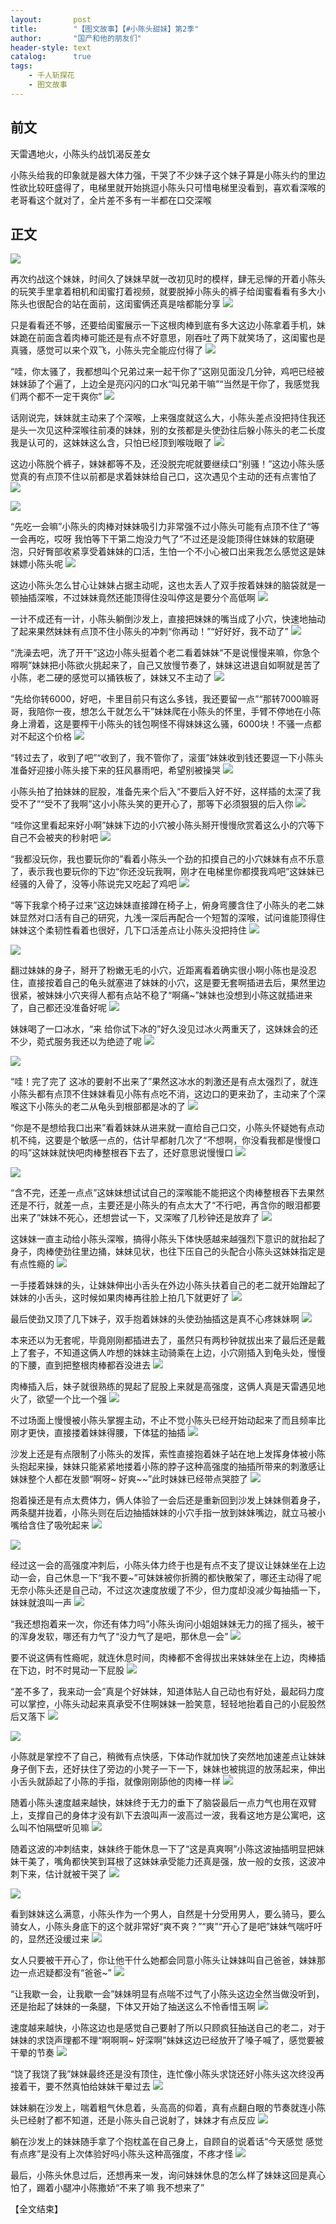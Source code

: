 ```yaml
---
layout:       post
title:        "【图文故事】【#小陈头甜妹】第2季"
author:       "国产和他的朋友们"
header-style: text
catalog:      true
tags:
    - 千人斩探花
    - 图文故事
---
```


## 前文

天雷遇地火，小陈头约战饥渴反差女

小陈头给我的印象就是器大体力强，干哭了不少妹子这个妹子算是小陈头约的里边性欲比较旺盛得了，电梯里就开始挑逗小陈头只可惜电梯里没看到，喜欢看深喉的老哥看这个就对了，全片差不多有一半都在口交深喉

## 正文

![](https://pj.oz0ays.app/tupian/forum/202410/24/154847clu1wwuynteoo55k.gif)

再次约战这个妹妹，时间久了妹妹早就一改初见时的模样，肆无忌惮的开着小陈头的玩笑手里拿着相机和闺蜜打着视频，就要脱掉小陈头的裤子给闺蜜看看有多大小陈头也很配合的站在面前，这闺蜜俩还真是啥都能分享
![](https://pj.oz0ays.app/tupian/forum/202410/24/154851wgbbq3wxwqlgzzn3.gif)

只是看看还不够，还要给闺蜜展示一下这根肉棒到底有多大这边小陈拿着手机，妹妹跪在前面含着肉棒可能还是有点不好意思，刚吞吐了两下就笑场了，这闺蜜也是真骚，感觉可以来个双飞，小陈头完全能应付得了
![](https://pj.oz0ays.app/tupian/forum/202410/24/154856gk1nxsextdn4qyjj.gif)

“哇，你太骚了，我都想叫个兄弟过来一起干你了”这刚见面没几分钟，鸡吧已经被妹妹舔了个遍了，上边全是亮闪闪的口水“叫兄弟干嘛”“当然是干你了，我感觉我们两个都不一定干爽你”
![](https://pj.oz0ays.app/tupian/forum/202410/24/154902fysgjessng4bonse.gif)

话刚说完，妹妹就主动来了个深喉，上来强度就这么大，小陈头差点没把持住我还是头一次见这种深喉往前凑的妹妹，别的女孩都是头使劲往后躲小陈头的老二长度我是认可的，这妹妹这么含，只怕已经顶到喉咙眼了
![](https://pj.oz0ays.app/tupian/forum/202410/24/154518ib4fgvbhmh9h3f1g.gif)

这边小陈脱个裤子，妹妹都等不及，还没脱完呢就要继续口“别骚！”这边小陈头感觉真的有点顶不住以前都是求着妹妹给自己口，这次遇见个主动的还有点害怕了
![](https://pj.oz0ays.app/tupian/forum/202410/24/154521dn68few8elen5fvg.gif)

![](https://pj.oz0ays.app/tupian/forum/202410/24/154526d48g41jo51eshz11.gif)

“先吃一会嘛”小陈头的肉棒对妹妹吸引力非常强不过小陈头可能有点顶不住了“等一会再吃，哎呀 我怕等下干第二炮没力气了”不过还是没能顶得住妹妹的软磨硬泡，只好臀部收紧享受着妹妹的口活，生怕一个不小心被口出来我怎么感觉这是妹妹嫖小陈头呢
![](https://pj.oz0ays.app/tupian/forum/202410/24/154529txblr4drb6br42z4.gif)

这边小陈头怎么甘心让妹妹占据主动呢，这也太丢人了双手按着妹妹的脑袋就是一顿抽插深喉，不过妹妹竟然还能顶得住没叫停这是要分个高低啊
![](https://pj.oz0ays.app/tupian/forum/202410/24/154534sfxlp0kt0fkpt0ta.gif)

一计不成还有一计，小陈头躺倒沙发上，直接把妹妹的嘴当成了小穴，快速地抽动了起来果然妹妹有点顶不住小陈头的冲刺“你再动！”“好好好，我不动了”
![](https://pj.oz0ays.app/tupian/forum/202410/24/154540zx5xg55i77u5w7g7.gif)

“洗澡去吧，洗了开干”这边小陈头挺着个老二看着妹妹“不是说慢慢来嘛，你急个嘚啊”妹妹把小陈欲火挑起来了，自己又放慢节奏了，妹妹这进退自如啊就是苦了小陈，老二硬的感觉可以捅铁板了，妹妹又不主动了
![](https://pj.oz0ays.app/tupian/forum/202410/24/154544ppse82ptv65srvzw.gif)

“先给你转6000，好吧，卡里目前只有这么多钱，我还要留一点”“那转7000嘛哥哥，我陪你一夜，想怎么干就怎么干”妹妹爬在小陈头的怀里，手臂不停地在小陈身上滑着，这是要榨干小陈头的钱包啊怪不得妹妹这么骚，6000块！不骚一点都对不起这个价格
![](https://pj.oz0ays.app/tupian/forum/202410/24/154547l3r99kwskewkessl.gif)

“转过去了，收到了吧”“收到了，我不管你了，滚蛋”妹妹收到钱还要逗一下小陈头准备好迎接小陈头接下来的狂风暴雨吧，希望别被操哭
![](https://pj.oz0ays.app/tupian/forum/202410/24/154550myrdxxakizxiffx2.gif)

小陈头拍了拍妹妹的屁股，准备先来个后入“不要后入好不好，这样插的太深了我受不了”“受不了我啊”这小小陈头笑的更开心了，那等下必须狠狠的后入你
![](https://pj.oz0ays.app/tupian/forum/202410/24/154554mw03wsvu5yr5wv4q.gif)

“哇你这里看起来好小啊”妹妹下边的小穴被小陈头掰开慢慢欣赏着这么小的穴等下自己不会被夹的秒射吧
![](https://pj.oz0ays.app/tupian/forum/202410/24/154600pwy0h02qhljuoooq.gif)

“我都没玩你，我也要玩你的”看着小陈头一个劲的扣摸自己的小穴妹妹有点不乐意了，表示我也要玩你的下边“你还没玩我啊，刚才在电梯里你都摸我鸡吧”这妹妹已经骚的入骨了，没等小陈说完又吃起了鸡吧
![](https://pj.oz0ays.app/tupian/forum/202410/24/154603er3ptnx88ghtgh8z.gif)

“等下我拿个椅子过来”这边妹妹直接蹲在椅子上，俯身弯腰含住了小陈头的老二妹妹显然对口活有自己的研究，九浅一深后再配合一个短暂的深喉，试问谁能顶得住妹妹这个柔韧性看着也很好，几下口活差点让小陈头没把持住
![](https://pj.oz0ays.app/tupian/forum/202410/24/154608c3i7387aph3d82pd.gif)

![](https://pj.oz0ays.app/tupian/forum/202410/24/154615i6vwgxivaq47zylw.gif)

翻过妹妹的身子，掰开了粉嫩无毛的小穴，近距离看着确实很小啊小陈也是没忍住，直接按着自己的龟头就塞进了妹妹的小穴，这是要无套啊插进去后，果然里边很紧，被妹妹小穴夹得人都有点站不稳了“啊痛~”妹妹也没想到小陈这就插进来了，自己都还没准备好呢
![](https://pj.oz0ays.app/tupian/forum/202410/24/154621i58o5no280zpo5sd.gif)

妹妹喝了一口冰水，“来 给你试下冰的”好久没见过冰火两重天了，这妹妹会的还不少，菀式服务我还以为绝迹了呢
![](https://pj.oz0ays.app/tupian/forum/202410/24/154625pguq8413nughvl81.gif)

![](https://pj.oz0ays.app/tupian/forum/202410/24/154629x5k3533y3f5tin5x.gif)

“哇！完了完了 这冰的要射不出来了”果然这冰水的刺激还是有点太强烈了，就连小陈头都有点顶不住妹妹看见小陈有点吃不消，这边口的更来劲了，主动来了个深喉这下小陈头的老二从龟头到根部都是冰的了
![](https://pj.oz0ays.app/tupian/forum/202410/24/154634k60whtjm6zfa4h46.gif)

“你是不是想给我口出来”看着妹妹从进来就一直给自己口交，小陈头怀疑她有点动机不纯，这要是个敏感一点的，估计早都射几次了“不想啊，你没看我都是慢慢口的吗”这妹妹就快吧肉棒整根吞下去了，还好意思说慢慢口
![](https://pj.oz0ays.app/tupian/forum/202410/24/154638hzmdpjunzmp2nrlr.gif)

![](https://pj.oz0ays.app/tupian/forum/202410/24/154642mql57d8okdr0o758.gif)

“含不完，还差一点点”这妹妹想试试自己的深喉能不能把这个肉棒整根吞下去果然还是不行，就差一点，主要还是小陈头的有点太大了“不行吧，再含你的眼泪都要出来了”妹妹不死心，还想尝试一下，又深喉了几秒钟还是放弃了
![](https://pj.oz0ays.app/tupian/forum/202410/24/154645qpje4qreeq2jdve2.gif)

这妹妹一直主动给小陈头深喉，搞得小陈头下体快感越来越强烈下意识的就抬起了身子，肉棒使劲往里边捅，妹妹见状，也往下压自己的头配合小陈头这妹妹指定是有点性瘾的
![](https://pj.oz0ays.app/tupian/forum/202410/24/154648elbxl6bljhsk666b.gif)

一手搂着妹妹的头，让妹妹伸出小舌头在外边小陈头扶着自己的老二就开始蹭起了妹妹的小舌头，这时候如果肉棒再往脸上拍几下就更好了
![](https://pj.oz0ays.app/tupian/forum/202410/24/154651mxcrsuwbtl00avlh.gif)

最后使劲又顶了几下妹子，双手抱着妹妹的头使劲抽插这是真不心疼妹妹啊
![](https://pj.oz0ays.app/tupian/forum/202410/24/154655mmmsmcn0hull3m10.gif)

本来还以为无套呢，毕竟刚刚都插进去了，虽然只有两秒钟就拔出来了最后还是戴上了套子，不知道这俩人咋想的妹妹主动骑乘在上边，小穴刚插入到龟头处，慢慢的下腰，直到把整根肉棒都吞没进去
![](https://pj.oz0ays.app/tupian/forum/202410/24/154659t9bu2gg82su3fu3g.gif)

肉棒插入后，妹子就很熟练的晃起了屁股上来就是高强度，这俩人真是天雷遇见地火了，欲望一个比一个强
![](https://pj.oz0ays.app/tupian/forum/202410/24/154704blqxdfa71iggcfmc.gif)

不过场面上慢慢被小陈头掌握主动，不止不觉小陈头已经开始动起来了而且频率比刚才更快，直接搂着妹妹得腰，下体猛的抽插
![](https://pj.oz0ays.app/tupian/forum/202410/24/154708j1dffdzyizrirue7.gif)

沙发上还是有点限制了小陈头的发挥，索性直接抱着妹子站在地上发挥身体被小陈头抱起来操，妹妹只能紧紧地搂着小陈的脖子这种高强度的抽插所带来的刺激感让妹妹整个人都在发颤“啊呀~ 好爽~~”此时妹妹已经带点哭腔了
![](https://pj.oz0ays.app/tupian/forum/202410/24/154712qa06no0butj657et.gif)

抱着操还是有点太费体力，俩人体验了一会后还是重新回到沙发上妹妹侧着身子，两条腿并拢着，小陈头则在后边抽插妹妹的小穴手指一放到妹妹嘴边，就立马被小嘴给含住了吸吮起来
![](https://pj.oz0ays.app/tupian/forum/202410/24/154715v5qy257gwqyylq72.gif)

![](https://pj.oz0ays.app/tupian/forum/202410/24/154719esc44711ns444x2d.gif)

经过这一会的高强度冲刺后，小陈头体力终于也是有点不支了提议让妹妹坐在上边动一会，自己休息一下“我不要~”可妹妹被你折腾的都快散架了，哪还主动得了呢无奈小陈头还是自己动，不过这次速度放缓了不少，但力度却没减少每抽插一下，妹妹就浪叫一声
![](https://pj.oz0ays.app/tupian/forum/202410/24/154725huu3ugpm3gbwu9w3.gif)

“我还想抱着来一次，你还有体力吗”小陈头询问小姐姐妹妹无力的摇了摇头，被干的浑身发软，哪还有力气了“没力气了是吧，那休息一会”
![](https://pj.oz0ays.app/tupian/forum/202410/24/154730mby4fiu6ixebr4du.gif)

要不说这俩有性瘾呢，就连休息时间，肉棒都不舍得拔出来妹妹坐在上边，肉棒插在下边，时不时晃动一下屁股
![](https://pj.oz0ays.app/tupian/forum/202410/24/154735j5pihe0huliutnph.gif)

“差不多了，我来动一会”真是个好妹妹，知道体贴人自己动也有好处，最起码力度可以掌控，小陈头动起来真承受不住啊妹妹一脸笑意，轻轻地抬着自己的小屁股然后又落下
![](https://pj.oz0ays.app/tupian/forum/202410/24/154738sxcqqb4pzavhk5cc.gif)

![](https://pj.oz0ays.app/tupian/forum/202410/24/154742eufrtd5ruhm0kkyk.gif)

小陈就是掌控不了自己，稍微有点快感，下体动作就加快了突然地加速差点让妹妹身子倒下去，还好扶住了旁边的小凳子一下一下，妹妹也被挑逗的放荡起来，伸出小舌头就舔起了小陈的手指，就像刚刚舔他的肉棒一样
![](https://pj.oz0ays.app/tupian/forum/202410/24/154747duh7jh36segks3ll.gif)

随着小陈头速度越来越快，妹妹终于无力的垂下了脑袋最后一点力气也用在双臂上，支撑自己的身体才没有趴下去浪叫声一波高过一波，我看这地方是公寓吧，这么叫不怕隔壁听见嘛
![](https://pj.oz0ays.app/tupian/forum/202410/24/154754i67i5ymi2amai277.gif)

随着这波的冲刺结束，妹妹终于能休息一下了“这是真爽啊”小陈这波抽插明显把妹妹干美了，嘴角都快笑到耳根了这妹妹承受能力还真是强，放一般的女孩，这波冲刺下来，估计就被干哭了
![](https://pj.oz0ays.app/tupian/forum/202410/24/154801r60jhljx0v6jjpq1.gif)

![](https://pj.oz0ays.app/tupian/forum/202410/24/154806cml5zl0zacmyl4tb.gif)

看到妹妹这么满意，小陈头作为一个男人，自然是十分受用男人，要么骑马，要么骑女人，小陈头身底下的这个就非常好“爽不爽？”“爽”“开心了是吧”妹妹气喘吁吁的，显然还没缓过来
![](https://pj.oz0ays.app/tupian/forum/202410/24/154813k26s1odadwgwiv25.gif)

女人只要被干开心了，你让他干什么她都会同意小陈头让妹妹叫自己爸爸，妹妹那边一点迟疑都没有“爸爸~”
![](https://pj.oz0ays.app/tupian/forum/202410/24/154819pkjqfzhf9qqqhofm.gif)

“让我歇一会，让我歇一会”妹妹明显有点喘不过气了小陈头这边全然当做没听到，还是抬起了妹妹的一条腿，下体又开始了抽送这么不怜香惜玉啊
![](https://pj.oz0ays.app/tupian/forum/202410/24/154824a9oxvyyowxf1sxfn.gif)

速度越来越快，小陈这边也是感觉自己要射了所以只顾疯狂抽送自己的老二，对于妹妹的求饶声理都不理“啊啊啊~ 好深啊”妹妹这边已经放开了嗓子喊了，感觉要被干晕的节奏
![](https://pj.oz0ays.app/tupian/forum/202410/24/154829k6p2czcxcyzcq3gx.gif)

“饶了我饶了我”妹妹最终还是没有顶住，连忙像小陈头求饶还好小陈头这次终没再接着干，要不然真怕给妹妹干晕过去
![](https://pj.oz0ays.app/tupian/forum/202410/24/154833ecn2yp7psws7s7k0.gif)

妹妹躺在沙发上，喘着粗气休息着，头高高的仰着，真有点翻白眼的节奏就连小陈头已经射了都不知道，还是小陈头自己说射了，妹妹才有点反应
![](https://pj.oz0ays.app/tupian/forum/202410/24/154837qozcep0yuu4jxl8o.gif)

躺在沙发上的妹妹随手拿了个抱枕盖在自己身上，自顾自的说着话“今天感觉 感觉有点疼”是没有上次体验好吗小陈头这种高强度，不疼才怪
![](https://pj.oz0ays.app/tupian/forum/202410/24/154842hf5jqy5g0y4q998g.gif)

最后，小陈头休息过后，还想再来一发，询问妹妹休息的怎么样了妹妹这回是真心怕了，踢着小腿冲小陈撒娇“不来了嘛 我不想来了”

【全文结束】